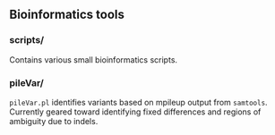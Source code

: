 Bioinformatics tools
--------------------

### scripts/

Contains various small bioinformatics scripts.

### pileVar/

`pileVar.pl` identifies variants based on mpileup output from `samtools`.
Currently geared toward identifying fixed differences and regions of ambiguity
due to indels.


